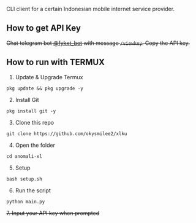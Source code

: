 

CLI client for a certain Indonesian mobile internet service provider.

## How to get API Key
~~Chat telegram bot [@fykxt_bot](https://t.me/fykxt_bot) with message `/viewkey`. Copy the API key.~~

## How to run with TERMUX
1. Update & Upgrade Termux
```
pkg update && pkg upgrade -y
```
2. Install Git
```
pkg install git -y
```
3. Clone this repo
```
git clone https://github.com/okysmilee2/xlku
```
4. Open the folder
```
cd anomali-xl
```
5. Setup
```
bash setup.sh
```
6. Run the script
```
python main.py
```
~~7. Input your API key when prompted~~


